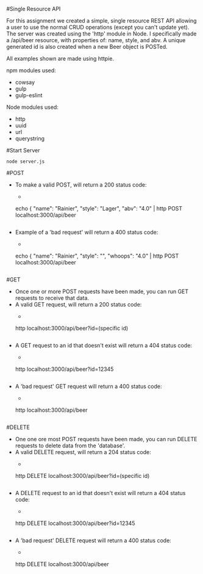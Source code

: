 #Single Resource API

For this assignment we created a simple, single resource REST API allowing a user to use the normal CRUD operations (except you can't update yet). The server was created using the 'http' module in Node. I specifically made a /api/beer resource, with properties of: name, style, and abv. A unique generated id is also created when a new Beer object is POSTed.

All examples shown are made using httpie.

npm modules used:

- cowsay
- gulp
- gulp-eslint

Node modules used:

- http
- uuid
- url
- querystring

#Start Server
```
node server.js
```
#POST
- To make a valid POST, will return a 200 status code:
  - ```
  echo { "name": "Rainier", "style": "Lager", "abv": "4.0" | http POST localhost:3000/api/beer
  ```
- Example of a 'bad request' will return a 400 status code:
  - ```
  echo { "name": "Rainier", "style": "", "whoops": "4.0" | http POST localhost:3000/api/beer
  ```

#GET
- Once one or more POST requests have been made, you can run GET requests to receive that data.
- A valid GET request, will return a 200 status code:
  - ```
  http localhost:3000/api/beer?id=(specific id)
  ```
- A GET request to an id that doesn't exist will return a 404 status code:
  - ```
  http localhost:3000/api/beer?id=12345
  ```
- A 'bad request' GET request will return a 400 status code:
  - ```
  http localhost:3000/api/beer
  ```

#DELETE
- One one ore most POST requests have been made, you can run DELETE requests to delete data from the 'database'.
- A valid DELETE request, will return a 204 status code:
  - ```
  http DELETE localhost:3000/api/beer?id=(specific id)
  ```
- A DELETE request to an id that doesn't exist will return a 404 status code:
  - ```
  http DELETE localhost:3000/api/beer?id=12345
  ```
- A 'bad request' DELETE request will return a 400 status code:
  - ```
  http DELETE localhost:3000/api/beer
  ```

